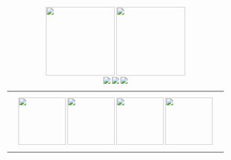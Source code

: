 <div align="center">
  <br>
  <img src="https://github-readme-stats.vercel.app/api/top-langs/?username=HB-codin&theme=highcontrast&layout=compact&langs_count=10" height=160 style="margin-top:10px;" />
  <img src="https://github-readme-stats.vercel.app/api?username=HB-codin&show_icons=true&theme=synthwave&count_private=true" height=160 />
  <br>
  <img src="https://img.shields.io/badge/Py-Python-28557c?style=for-the-badge&logo=Python&labelColor=ffd949" />
  <img src="https://img.shields.io/badge/TS-TypeScript-3178c6?style=for-the-badge&logo=TypeScript&labelColor=ffffff" />
  <img src="https://img.shields.io/badge/RS-RUST-ea4b00?style=for-the-badge&logo=Rust&labelColor=000000" />
<hr>
  <img src="https://github-readme-stats.vercel.app/api/pin/?username=HB-codin&repo=Stack-game&theme=synthwave" height="110" />
  <img src="https://github-readme-stats.vercel.app/api/pin/?username=HB-codin&repo=Rubik&theme=synthwave" height="110" />
  <img src="https://github-readme-stats.vercel.app/api/pin/?username=HB-codin&repo=HB-portfolio=synthwave" height="110" />
  <img src="https://github-readme-stats.vercel.app/api/pin/?username=HB-codin&repo=Monopoly-banking-&theme=synthwave" height="110" />
  
  <!-- <img src="https://github-readme-stats.vercel.app/api/pin/?username=HB-codin&repo=&theme=synthwave" height="127" />
  <img src="https://github-readme-stats.vercel.app/api/pin/?username=HB-codin&repo=&theme=synthwave" height="130" width="370" /> -->
  
<hr>
<br>
</div>

